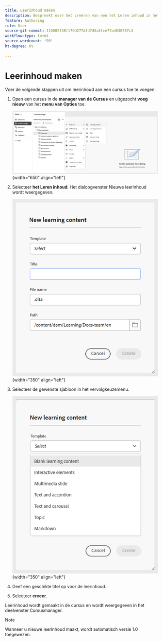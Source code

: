 ```yaml
---
title: Leerinhoud maken
description: Bespreekt over het creëren van een het Leren inhoud in het Leren en de inhoud van de Opleiding.
feature: Authoring
role: User
source-git-commit: 110082f38f170d277dfd745a4fce77ad030707c3
workflow-type: tm+mt
source-wordcount: '99'
ht-degree: 0%

---
```


# Leerinhoud maken

Voer de volgende stappen uit om leerinhoud aan een cursus toe te voegen:

1. Open een cursus in de **manager van de Cursus** en uitgezocht **voeg nieuw** van het **menu van Opties** toe.

   ![](assets/workflow-learning-content.png){width="650" align="left"}

1. Selecteer **het Leren inhoud**.
Het dialoogvenster Nieuwe leerinhoud wordt weergegeven.

   ![](assets/learning-content-dialog.png){width="350" align="left"}

1. Selecteer de gewenste sjabloon in het vervolgkeuzemenu.

   ![](assets/template-types-lc.png){width="350" align="left"}

1. Geef een geschikte titel op voor de leerinhoud.
1. Selecteer **creeer**.

Leerinhoud wordt gemaakt in de cursus en wordt weergegeven in het deelvenster Cursusmanager.

>[!NOTE]
>
> Wanneer u nieuwe leerinhoud maakt, wordt automatisch versie 1.0 toegewezen.

